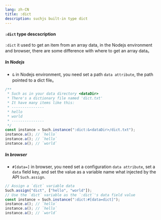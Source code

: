 ```yaml
---
lang: zh-CN
title: :dict
description: suchjs built-in type dict
---
```


#### `:dict` type descscription

`:dict` it used to get an item from an array data, in the Nodejs environment and browser, there are some difference with where to get an array data。

##### In Nodejs

- `&` in Nodejs environment, you need set a path `data attribute`, the path pointed to a dict file。

```javascript
/**
 * Such as in your data directory <dataDir>
 * There's a dictionary file named 'dict.txt' 
 * It have many items like this:
 * ---------------
 * hello
 * world
 * ---------------
 */
const instance = Such.instance(":dict:&<dataDir>/dict.txt");
instance.a(); // `hello`
instance.a(); // `hello`
instance.a(); // `world`
```

##### In browser

- `#[data=]` in browser, you need set a configuration `data attribute`, set a `data` field key, and set the value as a variable name what injected by the API `Such.assign`.

```javascript
// Assign a `dict` variable data 
Such.assign("dict", ["hello", "world"]);
// Use the `dict` variable as the `:dict`'s data field value
const instance = Such.instance(":dict:#[data=dict]");
instance.a(); // `hello`
instance.a(); // `hello`
instance.a(); // `world`
```

